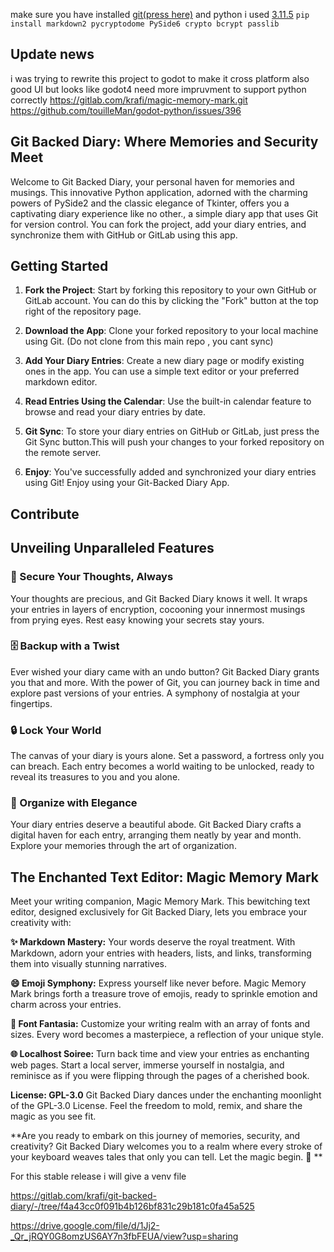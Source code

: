 make sure you have installed [git(press here)](https://git-scm.com/downloads) and python i used [3.11.5](https://www.python.org/downloads/release/python-3115/)
`pip install markdown2 pycryptodome PySide6 crypto bcrypt passlib`

## Update news
i was trying to rewrite this project to godot to make it cross platform also good UI
but looks like godot4 need more impruvment to support python correctly
https://gitlab.com/krafi/magic-memory-mark.git
https://github.com/touilleMan/godot-python/issues/396

## Git Backed Diary: Where Memories and Security Meet
<p>Welcome to Git Backed Diary, your personal haven for memories and musings. This innovative Python application, adorned with the charming powers of PySide2 and the classic elegance of Tkinter, offers you a captivating diary experience like no other., a simple diary app that uses Git for version control. You can fork the project, add your diary entries, and synchronize them with GitHub or GitLab using this app.
</p>

## Getting Started

1. **Fork the Project**: Start by forking this repository to your own GitHub or GitLab account. You can do this by clicking the "Fork" button at the top right of the repository page.

2. **Download the App**: Clone your forked repository to your local machine using Git. (Do not clone from this main repo , you cant sync)

3. **Add Your Diary Entries**: Create a new diary page or modify existing ones in the app. You can use a simple text editor or your preferred markdown editor.

4. **Read Entries Using the Calendar**: Use the built-in calendar feature to browse and read your diary entries by date.

5. **Git Sync**: To store your diary entries on GitHub or GitLab, just press the Git Sync button.This will push your changes to your forked repository on the remote server.

6. **Enjoy**: You've successfully added and synchronized your diary entries using Git! Enjoy using your Git-Backed Diary App.

## Contribute
## Unveiling Unparalleled Features


### 📜 Secure Your Thoughts, Always
Your thoughts are precious, and Git Backed Diary knows it well. It wraps your entries in layers of encryption, cocooning your innermost musings from prying eyes. Rest easy knowing your secrets stay yours. 

### 🗄️ Backup with a Twist
Ever wished your diary came with an undo button? Git Backed Diary grants you that and more. With the power of Git, you can journey back in time and explore past versions of your entries. A symphony of nostalgia at your fingertips.

### 🔒 Lock Your World
The canvas of your diary is yours alone. Set a password, a fortress only you can breach. Each entry becomes a world waiting to be unlocked, ready to reveal its treasures to you and you alone.

### 📂 Organize with Elegance
Your diary entries deserve a beautiful abode. Git Backed Diary crafts a digital haven for each entry, arranging them neatly by year and month. Explore your memories through the art of organization.


## The Enchanted Text Editor: Magic Memory Mark


Meet your writing companion, Magic Memory Mark. This bewitching text editor, designed exclusively for Git Backed Diary, lets you embrace your creativity with:


**✨ Markdown Mastery:** Your words deserve the royal treatment. With Markdown, adorn your entries with headers, lists, and links, transforming them into visually stunning narratives.

**😄 Emoji Symphony:** Express yourself like never before. Magic Memory Mark brings forth a treasure trove of emojis, ready to sprinkle emotion and charm across your entries.

**🎨 Font Fantasia:** Customize your writing realm with an array of fonts and sizes. Every word becomes a masterpiece, a reflection of your unique style.

**🌐 Localhost Soiree:** Turn back time and view your entries as enchanting web pages. Start a local server, immerse yourself in nostalgia, and reminisce as if you were flipping through the pages of a cherished book.

**License: GPL-3.0**
Git Backed Diary dances under the enchanting moonlight of the GPL-3.0 License. Feel the freedom to mold, remix, and share the magic as you see fit.

**Are you ready to embark on this journey of memories, security, and creativity? Git Backed Diary welcomes you to a realm where every stroke of your keyboard weaves tales that only you can tell. Let the magic begin. 🌟
**



For this stable release i will give a venv file

https://gitlab.com/krafi/git-backed-diary/-/tree/f4a43cc0f091b4b126bf831c29b181c0fa45a525 

https://drive.google.com/file/d/1Jj2-_Qr_jRQY0G8omzUS6AY7n3fbFEUA/view?usp=sharing
